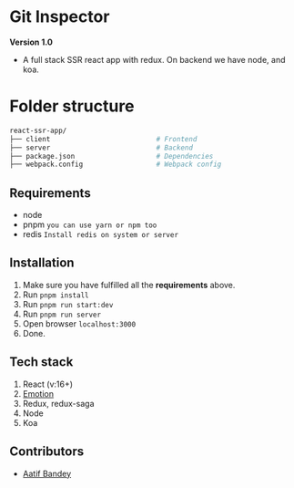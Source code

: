 # Git Inspector
**Version 1.0**
- A full stack SSR react app with redux. On backend we have node, and koa.

# Folder structure
```sh
react-ssr-app/
├── client                          # Frontend
├── server                          # Backend
├── package.json                    # Dependencies
├── webpack.config                  # Webpack config
```
## Requirements

- node
- pnpm   `you can use yarn or npm too`                        
- redis  `Install redis on system or server`


## Installation

1. Make sure you have fulfilled all the **requirements** above.
2. Run `pnpm install`
2. Run `pnpm run start:dev`
3. Run `pnpm run server`
4. Open browser `localhost:3000`
5. Done.

## Tech stack
1. React (v:16+)
2. [Emotion](https://emotion.sh/docs/introduction)
3. Redux, redux-saga
4. Node
5. Koa

## Contributors
- [Aatif Bandey](https://twitter.com/aatifbandey)